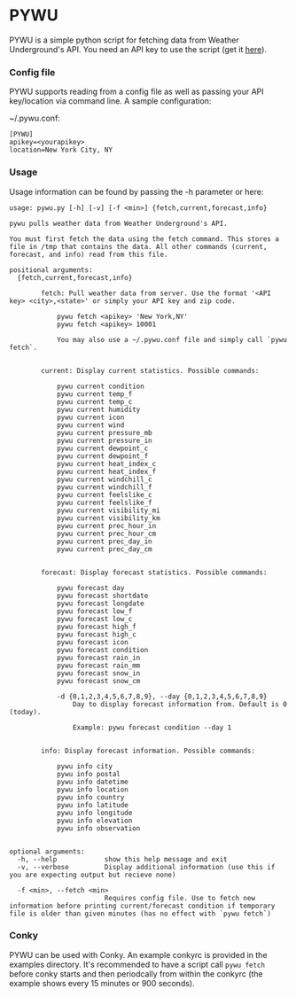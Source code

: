 # PYWU

PYWU is a simple python script for fetching data from Weather Underground's API. You need an API key to use the script (get it [here](http://www.wunderground.com/weather/api/)).


### Config file

PYWU supports reading from a config file as well as passing your API key/location via command line. A sample configuration:

~/.pywu.conf:
```
[PYWU]
apikey=<yourapikey>
location=New York City, NY
```


### Usage

Usage information can be found by passing the -h parameter or here:
```
usage: pywu.py [-h] [-v] [-f <min>] {fetch,current,forecast,info}

pywu pulls weather data from Weather Underground's API.

You must first fetch the data using the fetch command. This stores a file in /tmp that contains the data. All other commands (current, forecast, and info) read from this file.

positional arguments:
  {fetch,current,forecast,info}
                        
        fetch: Pull weather data from server. Use the format '<API key> <city>,<state>' or simply your API key and zip code.
        
            pywu fetch <apikey> 'New York,NY'
            pywu fetch <apikey> 10001
        
            You may also use a ~/.pywu.conf file and simply call `pywu fetch`.
        
        
        current: Display current statistics. Possible commands:
        
            pywu current condition
            pywu current temp_f
            pywu current temp_c
            pywu current humidity
            pywu current icon
            pywu current wind
            pywu current pressure_mb
            pywu current pressure_in
            pywu current dewpoint_c
            pywu current dewpoint_f
            pywu current heat_index_c
            pywu current heat_index_f
            pywu current windchill_c
            pywu current windchill_f
            pywu current feelslike_c
            pywu current feelslike_f
            pywu current visibility_mi
            pywu current visibility_km
            pywu current prec_hour_in
            pywu current prec_hour_cm
            pywu current prec_day_in
            pywu current prec_day_cm
        
        
        forecast: Display forecast statistics. Possible commands:
        
            pywu forecast day
            pywu forecast shortdate
            pywu forecast longdate
            pywu forecast low_f
            pywu forecast low_c
            pywu forecast high_f
            pywu forecast high_c
            pywu forecast icon
            pywu forecast condition
            pywu forecast rain_in
            pywu forecast rain_mm
            pywu forecast snow_in
            pywu forecast snow_cm
        
            -d {0,1,2,3,4,5,6,7,8,9}, --day {0,1,2,3,4,5,6,7,8,9}
                Day to display forecast information from. Default is 0 (today).
        
                Example: pywu forecast condition --day 1
        
        
        info: Display forecast information. Possible commands:
        
            pywu info city
            pywu info postal
            pywu info datetime
            pywu info location
            pywu info country
            pywu info latitude
            pywu info longitude
            pywu info elevation
            pywu info observation
                            

optional arguments:
  -h, --help            show this help message and exit
  -v, --verbose         Display additional information (use this if you are expecting output but recieve none)
                        
  -f <min>, --fetch <min>
                        Requires config file. Use to fetch new information before printing current/forecast condition if temporary file is older than given minutes (has no effect with `pywu fetch`)
```


### Conky

PYWU can be used with Conky. An example conkyrc is provided in the examples directory. It's recommended to have a script call `pywu fetch` before conky starts and then periodcally from within the conkyrc (the example shows every 15 minutes or 900 seconds).